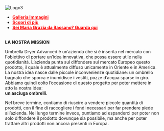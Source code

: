 <body>	
	<article>
		<img src="https://user-images.githubusercontent.com/62671277/77656689-86ff7700-6f74-11ea-9265-18794c936979.png" alt="Logo3">
		<ul>
			<li><a href="http://umbrelladryeradvanced.github.io/immagini" style="color: rgb(255, 0, 0)"><strong>Galleria Immagini</strong></a></li>
			<li><a href="https://it.wikipedia.org/wiki/Strage_di_piazza_Fontana" style="color: rgb(255, 0, 0)"><strong>Scopri di più</strong></a></li>
			<li><a href="https://www.youtube.com/watch?v=PSi09nxiyHA" style="color: rgb(255, 0, 0)"><strong>Sei Maria Grazia da Bassano? Guarda qui</strong></a></li>
		</ul>
		<br/>
		<strong>LA NOSTRA MISSION</strong>
		<br/>
		<p>
			Umbrella Dryer Advanced è un’azienda che si è inserita nel mercato con l'obiettivo di portare un’idea innovativa, che possa essere utile nella quotidianità.
			L’azienda punta sul diffondere sul mercato Europeo questo prodotto, il quale è attualmente diffuso unicamente in Oriente e in America. La nostra idea nasce
			dalle piccole inconvenienze quotidiane: un ombrello bagnato che sporca e inumidisce i vestiti, pozze d’acqua sparse in giro. Abbiamo quindi colto l’occasione
			di questo progetto per poter mettere in atto la nostra idea: 
			<br/>
			<strong>un asciuga ombrelli</strong>.
			<br/>
		</p>
		<p>
		Nel breve termine, contiamo di riuscire a vendere piccole quantità di prodotti, con il fine di raccogliere i fondi necessari per far prendere piede all’azienda. Nel lungo termine invece, puntiamo ad espanderci per poter non solo diffondere il prodotto dovunque sia possibile, ma anche per poter trattare altri prodotti non ancora presenti in Europa.
		</p>
	</article>
    <main id="content" class="main-content" role="main">
    </main>
  </body>

